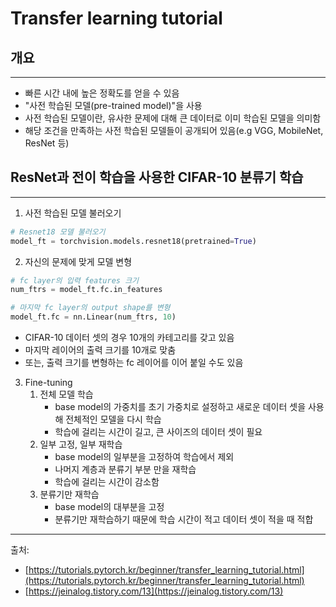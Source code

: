 # Transfer learning tutorial

## 개요

---

- 빠른 시간 내에 높은 정확도를 얻을 수 있음
- "사전 학습된 모델(pre-trained model)"을 사용
- 사전 학습된 모델이란, 유사한 문제에 대해 큰 데이터로 이미 학습된 모델을 의미함
- 해당 조건을 만족하는 사전 학습된 모델들이 공개되어 있음(e.g VGG, MobileNet, ResNet 등)

## ResNet과 전이 학습을 사용한 CIFAR-10 분류기 학습

---

1. 사전 학습된 모델 불러오기

```python
# Resnet18 모델 불러오기
model_ft = torchvision.models.resnet18(pretrained=True)
```

2. 자신의 문제에 맞게 모델 변형

```python
# fc layer의 입력 features 크기
num_ftrs = model_ft.fc.in_features

# 마지막 fc layer의 output shape를 변형
model_ft.fc = nn.Linear(num_ftrs, 10)
```

- CIFAR-10 데이터 셋의 경우 10개의 카테고리를 갖고 있음
- 마지막 레이어의 출력 크기를 10개로 맞춤
- 또는, 출력 크기를 변형하는 fc 레이어를 이어 붙일 수도 있음

3. Fine-tuning
    1. 전체 모델 학습
        - base model의 가중치를 초기 가중치로 설정하고 새로운 데이터 셋을 사용해 전체적인 모델을 다시 학습
        - 학습에 걸리는 시간이 길고, 큰 사이즈의 데이터 셋이 필요
    2. 일부 고정, 일부 재학습
        - base model의 일부분을 고정하여 학습에서 제외
        - 나머지 계층과 분류기 부분 만을 재학습
        - 학습에 걸리는 시간이 감소함
    3. 분류기만 재학습
        - base model의 대부분을 고정
        - 분류기만 재학습하기 때문에 학습 시간이 적고 데이터 셋이 적을 때 적합

---

출처:

- [https://tutorials.pytorch.kr/beginner/transfer_learning_tutorial.html](https://tutorials.pytorch.kr/beginner/transfer_learning_tutorial.html)
- [https://jeinalog.tistory.com/13](https://jeinalog.tistory.com/13)